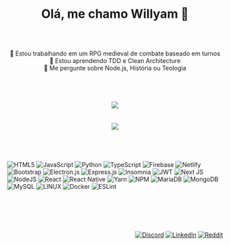 <div align="center">
  <h1 >Olá, me chamo Willyam 🤝</h1>
  <br/>
  <br/>
  <p>
    🔭 Estou trabalhando em um RPG medieval de combate baseado em turnos </br>
    🌱 Estou aprendendo TDD e Clean Architecture                         </br>
    💬 Me pergunte sobre Node.js, História ou Teologia                              </br>
  </p>
  <h1></h1>
</div>

<div align="center">
  <br/>
  
  ![](https://github-readme-streak-stats.herokuapp.com/?user=pimentelWillyam&theme=dracula&hide_border=false)
  <br/>
  <br/>
  <br/>
  ![](https://github-readme-stats.vercel.app/api/top-langs/?username=pimentelWillyam&theme=dracula&hide_border=false&include_all_commits=false&count_private=false&layout=compact)
  <br/>
  <br/>
  <br/>
</div>


<div>  
<h1></h1>
  
  ![HTML5](https://img.shields.io/badge/html5-%23E34F26.svg?style=for-the-badge&logo=html5&logoColor=white) 
  ![JavaScript](https://img.shields.io/badge/javascript-%23323330.svg?style=for-the-badge&logo=javascript&logoColor=%23F7DF1E) 
  ![Python](https://img.shields.io/badge/python-3670A0?style=for-the-badge&logo=python&logoColor=ffdd54) 
  ![TypeScript](https://img.shields.io/badge/typescript-%23007ACC.svg?style=for-the-badge&logo=typescript&logoColor=white) 
  ![Firebase](https://img.shields.io/badge/firebase-%23039BE5.svg?style=for-the-badge&logo=firebase) 
  ![Netlify](https://img.shields.io/badge/netlify-%23000000.svg?style=for-the-badge&logo=netlify&logoColor=#00C7B7) 
  ![Bootstrap](https://img.shields.io/badge/bootstrap-%23563D7C.svg?style=for-the-badge&logo=bootstrap&logoColor=white) 
  ![Electron.js](https://img.shields.io/badge/Electron-191970?style=for-the-badge&logo=Electron&logoColor=white) 
  ![Express.js](https://img.shields.io/badge/express.js-%23404d59.svg?style=for-the-badge&logo=express&logoColor=%2361DAFB) 
  ![Insomnia](https://img.shields.io/badge/Insomnia-black?style=for-the-badge&logo=insomnia&logoColor=5849BE) 
  ![JWT](https://img.shields.io/badge/JWT-black?style=for-the-badge&logo=JSON%20web%20tokens) 
  ![Next JS](https://img.shields.io/badge/Next-black?style=for-the-badge&logo=next.js&logoColor=white) 
  ![NodeJS](https://img.shields.io/badge/node.js-6DA55F?style=for-the-badge&logo=node.js&logoColor=white) 
  ![React](https://img.shields.io/badge/react-%2320232a.svg?style=for-the-badge&logo=react&logoColor=%2361DAFB) 
  ![React Native](https://img.shields.io/badge/react_native-%2320232a.svg?style=for-the-badge&logo=react&logoColor=%2361DAFB) 
  ![Yarn](https://img.shields.io/badge/yarn-%232C8EBB.svg?style=for-the-badge&logo=yarn&logoColor=white) 
  ![NPM](https://img.shields.io/badge/NPM-%23000000.svg?style=for-the-badge&logo=npm&logoColor=white) 
  ![MariaDB](https://img.shields.io/badge/MariaDB-003545?style=for-the-badge&logo=mariadb&logoColor=white) 
  ![MongoDB](https://img.shields.io/badge/MongoDB-%234ea94b.svg?style=for-the-badge&logo=mongodb&logoColor=white) 
  ![MySQL](https://img.shields.io/badge/mysql-%2300f.svg?style=for-the-badge&logo=mysql&logoColor=white) 
  ![LINUX](https://img.shields.io/badge/Linux-FCC624?style=for-the-badge&logo=linux&logoColor=black) 
  ![Docker](https://img.shields.io/badge/docker-%230db7ed.svg?style=for-the-badge&logo=docker&logoColor=white) 
  ![ESLint](https://img.shields.io/badge/ESLint-4B3263?style=for-the-badge&logo=eslint&logoColor=white) 
  <br/>
  <br/>
  <br/>
</div>

<div align="right"> 
  <br/>
  <br/>
    
  [![Discord](https://img.shields.io/badge/Discord-%237289DA.svg?logo=discord&logoColor=white)](https://discord.gg/https://discord.gg/BTRwk7JR) 
  [![LinkedIn](https://img.shields.io/badge/LinkedIn-%230077B5.svg?logo=linkedin&logoColor=white)](https://linkedin.com/in/willyam-pimentel-7aa24b284) 
  [![Reddit](https://img.shields.io/badge/Reddit-%23FF4500.svg?logo=Reddit&logoColor=white)](https://reddit.com/user/WillyamPimentel)
</div>


  
  
